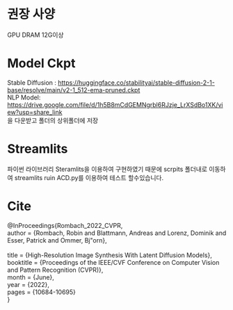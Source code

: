 # 권장 사양
GPU DRAM 12G이상

# Model Ckpt
Stable Diffusion : https://huggingface.co/stabilityai/stable-diffusion-2-1-base/resolve/main/v2-1_512-ema-pruned.ckpt <br>
NLP Model: https://drive.google.com/file/d/1h5B8mCdGEMNgrbl6RJzje_LrXSdBo1XK/view?usp=share_link <br>
을 다운받고 폴더의 상위폴더에 저장

# Streamlits
파이썬 라이브러리 Steramlits을 이용하여 구현하였기 때문에 scrpits 폴더내로 이동하여 streamlits ruin ACD.py를 이용하여 테스트 할수있습니다.

# Cite


@InProceedings{Rombach_2022_CVPR,<br>
    author    = {Rombach, Robin and Blattmann, Andreas and Lorenz, Dominik and Esser, Patrick and Ommer, Bj\"orn},<br><br>
    title     = {High-Resolution Image Synthesis With Latent Diffusion Models},<br>
    booktitle = {Proceedings of the IEEE/CVF Conference on Computer Vision and Pattern Recognition (CVPR)},<br>
    month     = {June},<br>
    year      = {2022},<br>
    pages     = {10684-10695}<br>
}<br>

